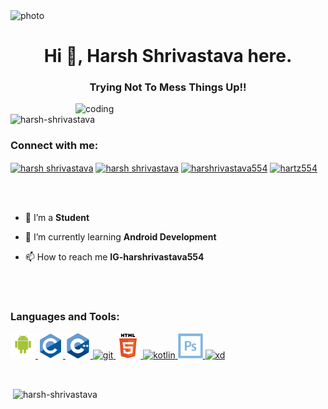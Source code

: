 <img align="centre" alt="photo" width="1500" height="330" src="https://scontent.fidr1-1.fna.fbcdn.net/v/t39.30808-6/295280722_176113418219642_8769704300646783232_n.jpg?_nc_cat=101&ccb=1-7&_nc_sid=e3f864&_nc_ohc=5pBVDkO1-MgAX-mxA0d&_nc_oc=AQnWEaw9H5d-yFG5-fqv9qkGnqo79uipIkEGEBQ9N4U-oHSPHfb_RzV6gbg6V7bneFcb4_viOKvYM_NAVI-9DR-0&_nc_ht=scontent.fidr1-1.fna&oh=00_AT-oEIp7q0QICuEirLC9IjXkTRgIvrozWUwobkPbKBQpTg&oe=63319C75">
<h1 align="center">Hi 👋, Harsh Shrivastava here.</h1>
<h3 align="center">Trying Not To Mess Things Up!!</h3>
<img align="right" alt="coding" width="400" src="https://c.tenor.com/2uyENRmiUt0AAAAC/coding.gif">
<p align="left"> <img src="https://komarev.com/ghpvc/?username=harsh-shrivastava&label=Profile%20views&color=0e75b6&style=flat" alt="harsh-shrivastava" /> </p>

<h3 align="left">Connect with me:</h3>
<p align="left">
<a href="https://www.linkedin.com/in/harsh-shrivastava-95a524224/" target="blank"><img align="center" src="https://raw.githubusercontent.com/rahuldkjain/github-profile-readme-generator/master/src/images/icons/Social/linked-in-alt.svg" alt="harsh shrivastava" height="30" width="40" /></a>
<a href="https://www.facebook.com/profile.php?id=100074629535479" target="blank"><img align="center" src="https://raw.githubusercontent.com/rahuldkjain/github-profile-readme-generator/master/src/images/icons/Social/facebook.svg" alt="harsh shrivastava" height="30" width="40" /></a>
<a href="https://instagram.com/harshrivastava554" target="blank"><img align="center" src="https://raw.githubusercontent.com/rahuldkjain/github-profile-readme-generator/master/src/images/icons/Social/instagram.svg" alt="harshrivastava554" height="30" width="40" /></a>
<a href="https://www.codechef.com/users/hartz554" target="blank"><img align="center" src="https://res.cloudinary.com/crunchbase-production/image/upload/c_lpad,h_256,w_256,f_auto,q_auto:eco,dpr_1/zruiknbedz8yqafxbazb" alt="hartz554" height="30" width="40" /></a>
</p>
<br>
<br>


- 🔭 I’m a **Student**

- 🌱 I’m currently learning **Android Development**

- 📫 How to reach me **IG-harshrivastava554**

<br>
<br>
<h3 align="left">Languages and Tools:</h3>
<p align="left"> <a href="https://developer.android.com" target="_blank" rel="noreferrer"> <img src="https://raw.githubusercontent.com/devicons/devicon/master/icons/android/android-original-wordmark.svg" alt="android" width="40" height="40"/> </a> <a href="https://www.cprogramming.com/" target="_blank" rel="noreferrer"> <img src="https://raw.githubusercontent.com/devicons/devicon/master/icons/c/c-original.svg" alt="c" width="40" height="40"/> </a> <a href="https://www.w3schools.com/cpp/" target="_blank" rel="noreferrer"> <img src="https://raw.githubusercontent.com/devicons/devicon/master/icons/cplusplus/cplusplus-original.svg" alt="cplusplus" width="40" height="40"/> </a> <a href="https://git-scm.com/" target="_blank" rel="noreferrer"> <img src="https://www.vectorlogo.zone/logos/git-scm/git-scm-icon.svg" alt="git" width="40" height="40"/> </a> <a href="https://www.w3.org/html/" target="_blank" rel="noreferrer"> <img src="https://raw.githubusercontent.com/devicons/devicon/master/icons/html5/html5-original-wordmark.svg" alt="html5" width="40" height="40"/> </a> <a href="https://kotlinlang.org" target="_blank" rel="noreferrer"> <img src="https://www.vectorlogo.zone/logos/kotlinlang/kotlinlang-icon.svg" alt="kotlin" width="40" height="40"/> </a> <a href="https://www.photoshop.com/en" target="_blank" rel="noreferrer"> <img src="https://raw.githubusercontent.com/devicons/devicon/master/icons/photoshop/photoshop-line.svg" alt="photoshop" width="40" height="40"/> </a> <a href="https://www.adobe.com/products/xd.html" target="_blank" rel="noreferrer"> <img src="https://cdn.worldvectorlogo.com/logos/adobe-xd.svg" alt="xd" width="40" height="40"/> </a> </p>
<br>
<p>&nbsp;<img align="center" src="https://github-readme-stats.vercel.app/api?username=harsh-shrivastava&show_icons=true&locale=en" alt="harsh-shrivastava" /></p>
